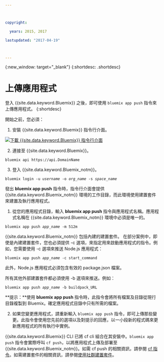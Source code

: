 ```yaml
---



copyright:

  years: 2015, 2017

lastupdated: "2017-04-19"



---
```


{:new_window: target="_blank"}
{:shortdesc: .shortdesc}

# 上傳應用程式

登入 {{site.data.keyword.Bluemix}} 之後，即可使用 `bluemix app push` 指令來上傳應用程式。
{:shortdesc}

開始之前，您必須：
  1. 安裝 {{site.data.keyword.Bluemix}} 指令行介面。

  <a class="xref" href="http://clis.ng.bluemix.net/ui/home.html" target="_blank" title="（在新分頁或視窗中開啟）"><img class="image" src="images/btn_bx_commandline.svg" alt="下載 {{site.data.keyword.Bluemix}} 指令行介面" /> </a>

  2. 連接至 {{site.data.keyword.Bluemix}}。

  <pre class="pre"><code class="hljs">bluemix api https://api.<span class="keyword" data-hd-keyref="DomainName">DomainName</span></code></pre>

  3. 登入 {{site.data.keyword.Bluemix_notm}}。

  <pre class="pre"><code class="hljs">bluemix login -u <var class="keyword varname" data-hd-keyref="user_ID">username</var> -o <var class="keyword varname" data-hd-keyref="org_name">org_name</var> -s <var class="keyword varname" data-hd-keyref="space_name">space_name</var></code></pre>

發出 **bluemix app push** 指令時，指令行介面會提供 {{site.data.keyword.Bluemix_notm}} 環境的工作目錄，而此環境使用建置套件來建置及執行應用程式。

  1. 從您的應用程式目錄，輸入 **bluemix app push** 指令與應用程式名稱。應用程式名稱在 {{site.data.keyword.Bluemix_notm}} 環境中必須是唯一的。

  <pre class="pre"><code class="hljs">bluemix app push <var class="keyword varname" data-hd-keyref="app_name">app_name</var> -m 512m</code></pre>

  {{site.data.keyword.Bluemix_notm}} 包括內建的建置套件。
在部分案例中，即使是內建建置套件，您也必須提供 -c 選項，來指定用來啟動應用程式的指令。例如，您需要使用 -c 選項來推送 Node.js 應用程式：

  <pre class="pre"><code class="hljs">bluemix app push <var class="keyword varname" data-hd-keyref="app_name">app_name</var> -c start_command</code></pre>

  此外，Node.js 應用程式必須包含有效的 package.json 檔案。

  所有其他外部建置套件都必須使用 -b 選項來推送。例如：

  <pre class="pre"><code class="hljs">bluemix app push <var class="keyword varname" data-hd-keyref="app_name">app_name</var> -b buildpack_URL</code></pre>

  **提示：**使用 **bluemix app push** 指令時，此指令會將所有檔案及目錄從現行目錄複製到 Bluemix。確定應用程式目錄中只有所需的檔案。


  2. 如果您變更應用程式，請重新輸入 `bluemix app push` 指令，即可上傳那些變更。此指令會使用您先前的選項以及對提示的回應，以一小段新的程式碼來更新應用程式的所有執行中實例。

{{site.data.keyword.Bluemix}} CLI 已將 cf cli 組合在其安裝中。`bluemix app push` 指令會實際呼叫 `cf push`，以將應用程式上傳及部署至 {{site.data.keyword.Bluemix_notm}}。如需 cf push 的相關資訊，請參閱 [cf 指令](/docs/cli/reference/cfcommands/index.html)。如需建置套件的相關資訊，請參閱[使用社群建置套件](/docs/cfapps/byob.html)。

